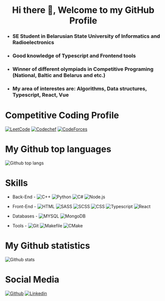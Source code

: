 <h1 align="center"> Hi there 👋, Welcome to my GitHub Profile<br/> </h1> 

* ### SE Student in **Belarusian State University of Informatics and Radioelectronics**
* ### Good knowledge of Typescript and Frontend tools
* ### Winner of different olympiads in Competitive Programing (National, Baltic and Belarus and etc.)
* ### My area of interestes are: **Algorithms, Data structures, Typescript, React, Vue**

# Competitive Coding Profile #

[![LeetCode](https://img.shields.io/badge/-LeetCode-ff8c00?style=flat&labelColor=ff8c00&logo=LeetCode&logoColor=white)](https://leetcode.com/4llower/)
[![Codechef](https://img.shields.io/badge/-Codechef-909090?style=flat&labelColor=909090&logo=Codechef&logoColor=white)](https://www.codechef.com/users/fllower)
[![CodeForces](https://img.shields.io/badge/-CodeForces-ec6161?style=flat&labelColor=ec6161&logo=CodeForces&logoColor=white)](https://codeforces.com/profile/4llower)		

# My Github top languages #
![Github top langs](https://github-readme-stats.vercel.app/api/top-langs/?username=4llower&hide=css,html)

# Skills #

- Back-End -
![C++](https://img.shields.io/badge/C++%20-black.svg)
![Python](https://img.shields.io/badge/Python%20-blue.svg)
![C#](https://img.shields.io/badge/CSharp%20-orange.svg)
![Node.js](https://img.shields.io/badge/Node.js%20-white.svg)

- Front-End -
![HTML](https://img.shields.io/badge/HTML%20-red.svg)
![SASS](https://img.shields.io/badge/SASS%20-navy.svg)
![SCSS](https://img.shields.io/badge/SCSS%20-tomato.svg)
![CSS](https://img.shields.io/badge/CSS%20-gold.svg)
![Typescript](https://img.shields.io/badge/Typescript%20-blue.svg)
![React](https://img.shields.io/badge/React%20-purple.svg)

- Databases -
![MYSQL](https://img.shields.io/badge/MySQL%20-blue.svg)
![MongoDB](https://img.shields.io/badge/MongoDB%20-green.svg)

- Tools -
![Git](https://img.shields.io/badge/Git%20-gray.svg)
![Makefile](https://img.shields.io/badge/Makefile%20-yellow.svg)
![CMake](https://img.shields.io/badge/Cmake%20-blue.svg)


# My Github statistics #
![Github stats](https://github-readme-stats.vercel.app/api?username=4llower&show_icons=true)


# Social Media #
[![Github](https://img.shields.io/badge/-Github-000?style=flat&logo=Github&logoColor=white)](https://github.com/4llower)
[![Linkedin](https://img.shields.io/badge/-LinkedIn-blue?style=flat&logo=Linkedin&logoColor=white)](https://www.linkedin.com/in/%D0%B8%D0%B3%D0%BE%D1%80%D1%8C-%D0%BC%D0%B0%D0%BA%D0%B5%D0%B5%D0%BD%D0%BA%D0%BE-6187581a2/)